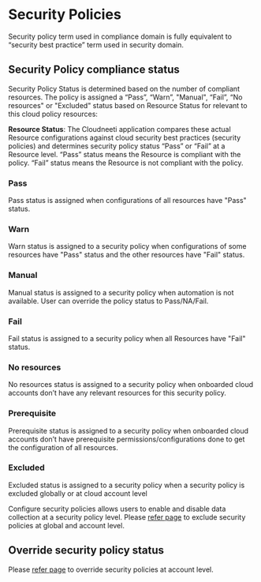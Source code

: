 Security Policies
=================

Security policy term used in compliance domain is fully equivalent to “security best practice” term used in security domain.

## Security Policy compliance status
Security Policy Status is determined based on the number of compliant resources. The policy is assigned a “Pass”, “Warn”, "Manual", “Fail”, “No resources" or "Excluded" status based on Resource Status for relevant to this cloud policy resources:

**Resource Status**: The Cloudneeti application compares these actual Resource configurations against cloud security best practices (security policies) and determines security policy status “Pass” or “Fail” at a Resource level. “Pass” status means the Resource is compliant with the policy. “Fail” status means the Resource is not compliant with the policy.

### Pass

Pass status is assigned when configurations of all resources have "Pass" status.

### Warn

Warn status is assigned to a security policy when configurations of some resources have "Pass" status and the other resources have "Fail" status.

### Manual

Manual status is assigned to a security policy when automation is not available. User can override the policy status to Pass/NA/Fail.

### Fail

Fail status is assigned to a security policy when all Resources have "Fail" status.

### No resources

No resources status is assigned to a security policy when onboarded cloud accounts don’t have any relevant resources for this security policy.

### Prerequisite 

Prerequisite status is assigned to a security policy when onboarded cloud accounts don’t have prerequisite permissions/configurations done to get the configuration of all resources.

### Excluded

Excluded status is assigned to a security policy when a security policy is excluded globally or at cloud account level

Configure security policies allows users to enable and disable data collection at a security policy level. Please [refer page](../../administratorGuide/securityPolicyExclusions/) to exclude security policies at global and account level. 

## Override security policy status

Please [refer page](../../administratorGuide/overrideSecurityPolicyStatus/) to override security policies at account level. 